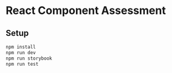 # React Component Assessment

## Setup

```bash
npm install
npm run dev
npm run storybook
npm run test
```
